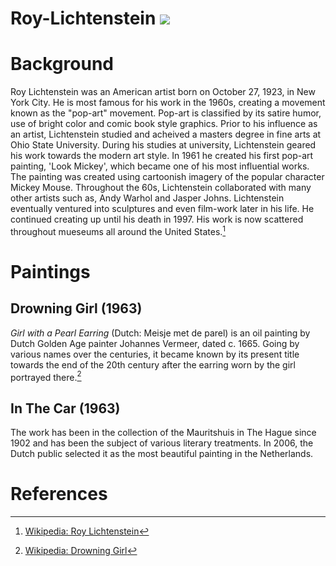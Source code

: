 # Roy-Lichtenstein <a href="https://juncture-digital.org"><img src="https://juncture-digital.org/images/ve-button.png"></a>

<param ve-config 
       title="Roy Lichtenstein"
       author="Aubrey Rausch"
       banner="https://iiif.juncture-digital.org/banner/?
               url=https://www.google.com/url?sa=i&url=https%3A%2F%2Fwww.thoughtco.com%2Fbiography-of-roy-lichtenstein-pioneer-of-pop-art-4165701&psig=AOvVaw3zbGrZF9YlHbKOHLwo6zKt&ust=1666753741913000&source=images&cd=vfe&ved=0CAkQjRxqFwoTCNCwg9Cz-voCFQAAAAAdAAAAABAD
    
       layout="vertical">

<!-- Entities discussed throughout the essay are typically defined before the essay text and
     are thus available in all text.  Entity identifiers (QIDs) can be found in either
     Wikipedia or Wikidata (https://www.wikidata.org)> -->
<param ve-entity eid="Q185372"> <!-- Girl with a Pearl Earring painting -->
<param ve-entity eid="Q41264"> <!-- Johannes Vermeer -->
<param ve-entity eid="Q221092"> <!-- Mauritshuis -->
<param ve-entity eid="Q36600"> <!-- The Hague -->

# Background

Roy Lichtenstein was an American artist born on October 27, 1923, in New York City. He is most famous for his work in the 1960s, creating a movement known as the "pop-art" movement. Pop-art is classified by its satire humor, use of bright color and comic book style graphics. Prior to his influence as an artist, Lichtenstein studied and acheived a masters degree in fine arts at Ohio State University. During his studies at university, Lichtenstein geared his work towards the modern art style. In 1961 he created his first pop-art painting, 'Look Mickey', which became one of his most influential works. The painting was created using cartoonish imagery of the popular character Mickey Mouse. Throughout the 60s, Lichtenstein collaborated with many other artists such as, Andy Warhol and Jasper Johns. Lichtenstein eventually ventured into sculptures and even film-work later in his life. He continued creating up until his death in 1997. His work is now scattered throughout mueseums all around the United States.[^1]
<param ve-image 
       manifest="https://iiif.juncture-digital.org/manifest/6dd738aed85597cac540ad31dd5818e86ef7f2918c7b43a9eb3123d5538e6e4c">

# Paintings 

## Drowning Girl (1963)

_Girl with a Pearl Earring_ (Dutch: Meisje met de parel) is an oil painting by Dutch Golden Age painter Johannes Vermeer, 
dated c. 1665. Going by various names over the centuries, it became known by its present title towards the end of the 
20th century after the earring worn by the girl portrayed there.[^2]
<param ve-image 
       label="Drowning Girl" 
       description="painting by Roy Lichtenstein" 
       license="public domain" 
       url="https://upload.wikimedia.org/wikipedia/en/d/df/Roy_Lichtenstein_Drowning_Girl.jpg">

## In The Car (1963)

The work has been in the collection of the Mauritshuis in The Hague since 1902 and has been the subject of various 
literary treatments. In 2006, the Dutch public selected it as the most beautiful painting in the Netherlands.
<param ve-map center="Q36600" zoom="11" prefer-geojson>


# References

[^1]: [Wikipedia: Roy Lichtenstein](https://en.wikipedia.org/wiki/Roy_Lichtenstein)
[^2]: [Wikipedia: Drowning Girl](https://en.wikipedia.org/wiki/Drowning_Girl)
